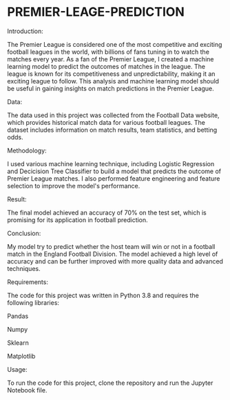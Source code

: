 # PREMIER-LEAGE-PREDICTION

Introduction:

The Premier League is considered one of the most competitive and exciting football leagues in the world, with billions of fans tuning in to watch the matches every year. As a fan of the Premier League, I created a machine learning model to predict the outcomes of matches in the league. The league is known for its competitiveness and unpredictability, making it an exciting league to follow. This analysis and machine learning model should be useful in gaining insights on match predictions in the Premier League.

Data:

The data used in this project was collected from the Football Data website, which provides historical match data for various football leagues. The dataset includes information on match results, team statistics, and betting odds.

Methodology:

I used various machine learning technique, including Logistic Regression and Decicision Tree Classifier to build a model that predicts the outcome of Premier League matches. I also performed feature engineering and feature selection to improve the model's performance.

Result:

The final model achieved an accuracy of 70% on the test set, which is promising for its application in football prediction.

Conclusion:

My model try to predict whether the host team will win or not in a football match in the England Football Division. The model achieved a high level of accuracy and can be further improved with more quality data and advanced techniques.

Requirements:

The code for this project was written in Python 3.8 and requires the following libraries:

Pandas

Numpy

Sklearn

Matplotlib

Usage:

To run the code for this project, clone the repository and run the Jupyter Notebook file.
